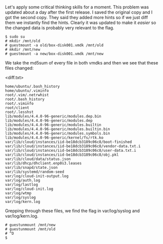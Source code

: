 Let's apply some critical thinking skills for a moment.
This problem was updated about a day after the first release. I saved the original copy and I got the second copy.
They said they added more hints so if we just diff them we instantly find the hints.
Clearly it was updated to make it *easier* so the changed data is probably very relevant to the flag.

```
$ sudo su
# mkdir /mnt/old
# guestmount -a old/box-disk001.vmdk /mnt/old
# mkdir /mnt/new
# guestmount -a new/box-disk001.vmdk /mnt/new
```

We take the md5sum of every file in both vmdks and then we see that these files changed:

<diff.txt>
```
home/ubuntu/.bash_history
home/ubuntu/.viminfo
root/.vim/.netrwhist
root/.bash_history
root/.viminfo
root/client
root/.lesshst
lib/modules/4.4.0-96-generic/modules.dep.bin
lib/modules/4.4.0-96-generic/modules.dep
lib/modules/4.4.0-96-generic/modules.builtin
lib/modules/4.4.0-96-generic/modules.builtin.bin
lib/modules/4.4.0-96-generic/modules.symbols.bin
lib/modules/4.4.0-96-generic/kernel/fs/rtk.ko
var/lib/cloud/instances/iid-be18dcb3189c06c8/boot-finished
var/lib/cloud/instances/iid-be18dcb3189c06c8/vendor-data.txt.i
var/lib/cloud/instances/iid-be18dcb3189c06c8/user-data.txt.i
var/lib/cloud/instances/iid-be18dcb3189c06c8/obj.pkl
var/lib/cloud/data/status.json
var/lib/dhcp/dhclient.enp0s3.leases
var/lib/snapd/state.json
var/lib/systemd/random-seed
var/log/cloud-init-output.log
var/log/auth.log
var/log/lastlog
var/log/cloud-init.log
var/log/wtmp
var/log/syslog
var/log/kern.log
```

Grepping through these files, we find the flag in var/log/syslog and var/log/kern.log.

```
# guestunmount /mnt/new
# guestunmount /mnt/old
# ^D
$
```
